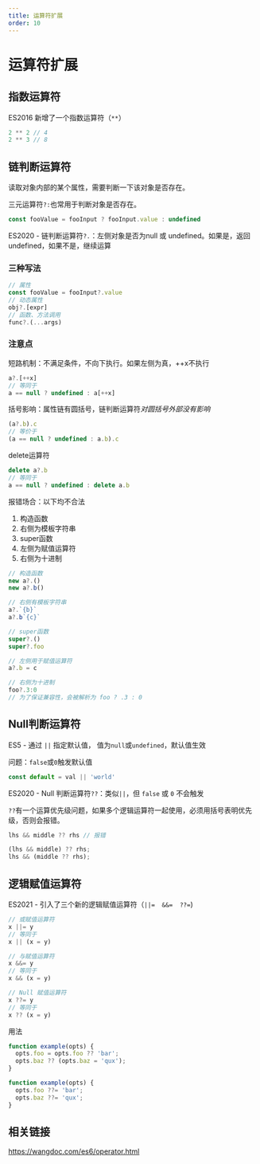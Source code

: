 ```yaml
---
title: 运算符扩展
order: 10
---
```


# 运算符扩展

## 指数运算符

ES2016 新增了一个指数运算符（`**`）

```js
2 ** 2 // 4
2 ** 3 // 8
```

## 链判断运算符

读取对象内部的某个属性，需要判断一下该对象是否存在。

三元运算符`?:`也常用于判断对象是否存在。

```js
const fooValue = fooInput ? fooInput.value : undefined
```

ES2020 - 链判断运算符`?.`：左侧对象是否为null 或 undefined。如果是，返回undefined，如果不是，继续运算

### 三种写法

```js
// 属性
const fooValue = fooInput?.value
// 动态属性
obj?.[expr]
// 函数、方法调用
func?.(...args)
```

### 注意点

短路机制：不满足条件，不向下执行。如果左侧为真，++x不执行

```js
a?.[++x]
// 等同于
a == null ? undefined : a[++x]
```

括号影响：属性链有圆括号，链判断运算符*对圆括号外部没有影响*

```js
(a?.b).c
// 等价于
(a == null ? undefined : a.b).c
```

delete运算符

```js
delete a?.b
// 等同于
a == null ? undefined : delete a.b
```

报错场合：以下均不合法

1. 构造函数
2. 右侧为模板字符串
3. super函数
4. 左侧为赋值运算符
5. 右侧为十进制

```js
// 构造函数
new a?.()
new a?.b()

// 右侧有模板字符串
a?.`{b}`
a?.b`{c}`

// super函数
super?.()
super?.foo

// 左侧用于赋值运算符
a?.b = c

// 右侧为十进制
foo?.3:0
// 为了保证兼容性，会被解析为 foo ? .3 : 0
```

## Null判断运算符

ES5 - 通过 `||` 指定默认值， 值为`null`或`undefined`，默认值生效

问题：`false`或`0`触发默认值

```js
const default = val || 'world'
```

ES2020 -   Null 判断运算符`??`：类似`||`，但  `false` 或 `0` 不会触发

`??`有一个运算优先级问题，如果多个逻辑运算符一起使用，必须用括号表明优先级，否则会报错。

```js
lhs && middle ?? rhs // 报错

(lhs && middle) ?? rhs;
lhs && (middle ?? rhs);
```

## 逻辑赋值运算符

ES2021 -  引入了三个新的逻辑赋值运算符（`||=  &&=  ??=`)

```js
// 或赋值运算符
x ||= y
// 等同于
x || (x = y)

// 与赋值运算符
x &&= y
// 等同于
x && (x = y)

// Null 赋值运算符
x ??= y
// 等同于
x ?? (x = y)
```

用法

```js
function example(opts) {
  opts.foo = opts.foo ?? 'bar';
  opts.baz ?? (opts.baz = 'qux');
}
```

```js
function example(opts) {
  opts.foo ??= 'bar';
  opts.baz ??= 'qux';
}
```





## 相关链接

https://wangdoc.com/es6/operator.html
